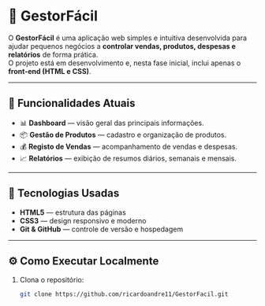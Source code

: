 # 💼 GestorFácil

O **GestorFácil** é uma aplicação web simples e intuitiva desenvolvida para ajudar pequenos negócios a **controlar vendas, produtos, despesas e relatórios** de forma prática.  
O projeto está em desenvolvimento e, nesta fase inicial, inclui apenas o **front-end (HTML e CSS)**.

---

## 🚀 Funcionalidades Atuais

- 📊 **Dashboard** — visão geral das principais informações.  
- 📦 **Gestão de Produtos** — cadastro e organização de produtos.  
- 💰 **Registo de Vendas** — acompanhamento de vendas e despesas.  
- 📈 **Relatórios** — exibição de resumos diários, semanais e mensais.

---

## 🧠 Tecnologias Usadas

- **HTML5** — estrutura das páginas  
- **CSS3** — design responsivo e moderno  
- **Git & GitHub** — controle de versão e hospedagem

---

## ⚙️ Como Executar Localmente

1. Clona o repositório:
   ```bash
   git clone https://github.com/ricardoandre11/GestorFacil.git

